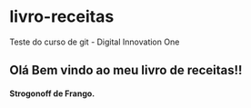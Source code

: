 # livro-receitas
Teste do curso de git - Digital Innovation One
## Olá Bem vindo ao meu livro de receitas!!  
#### Strogonoff de Frango.
